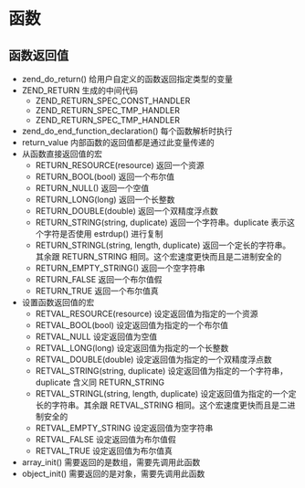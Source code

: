 函数
===

函数返回值
---

+ zend_do_return() 给用户自定义的函数返回指定类型的变量 
+ ZEND_RETURN 生成的中间代码
  + ZEND_RETURN_SPEC_CONST_HANDLER
  + ZEND_RETURN_SPEC_TMP_HANDLER
  + ZEND_RETURN_SPEC_TMP_HANDLER
+ zend_do_end_function_declaration() 每个函数解析时执行
+ return_value 内部函数的返回值都是通过此变量传递的
+ 从函数直接返回值的宏
  + RETURN_RESOURCE(resource) 返回一个资源
  + RETURN_BOOL(bool) 返回一个布尔值
  + RETURN_NULL() 返回一个空值
  + RETURN_LONG(long) 返回一个长整数
  + RETURN_DOUBLE(double) 返回一个双精度浮点数
  + RETURN_STRING(string, duplicate) 返回一个字符串。duplicate 表示这个字符是否使用 estrdup() 进行复制
  + RETURN_STRINGL(string, length, duplicate) 返回一个定长的字符串。其余跟 RETURN_STRING 相同。这个宏速度更快而且是二进制安全的
  + RETURN_EMPTY_STRING() 返回一个空字符串
  + RETURN_FALSE 返回一个布尔值假
  + RETURN_TRUE 返回一个布尔值真
+ 设置函数返回值的宏
  + RETVAL_RESOURCE(resource) 设定返回值为指定的一个资源
  + RETVAL_BOOL(bool) 设定返回值为指定的一个布尔值
  + RETVAL_NULL 设定返回值为空值
  + RETVAL_LONG(long) 设定返回值为指定的一个长整数
  + RETVAL_DOUBLE(double) 设定返回值为指定的一个双精度浮点数
  + RETVAL_STRING(string, duplicate) 设定返回值为指定的一个字符串，duplicate 含义同 RETURN_STRING
  + RETVAL_STRINGL(string, length, duplicate) 设定返回值为指定的一个定长的字符串。其余跟 RETVAL_STRING 相同。这个宏速度更快而且是二进制安全的
  + RETVAL_EMPTY_STRING 设定返回值为空字符串
  + RETVAL_FALSE 设定返回值为布尔值假
  + RETVAL_TRUE 设定返回值为布尔值真
+ array_init() 需要返回的是数组，需要先调用此函数
+ object_init() 需要返回的是对象，需要先调用此函数
